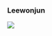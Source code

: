 ### Leewonjun

 <img src="https://img.shields.io/badge/java-007396?style=for-the-badge&logo=java&logoColor=white">

